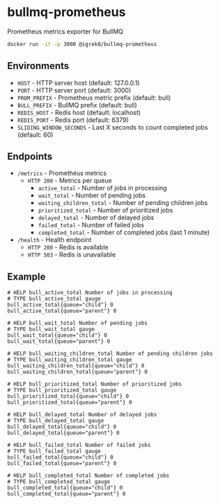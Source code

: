 # bullmq-prometheus

Prometheus metrics exporter for BullMQ

```bash
docker run -it -p 3000 @igrek8/bullmq-prometheus
```

## Environments

- `HOST` - HTTP server host (default: 127.0.0.1)
- `PORT` - HTTP server port (default: 3000)
- `PROM_PREFIX` - Prometheus metric prefix (default: bull)
- `BULL_PREFIX` - BullMQ prefix (default: bull)
- `REDIS_HOST` - Redis host (default: localhost)
- `REDIS_PORT` - Redis port (default: 6379)
- `SLIDING_WINDOW_SECONDS` - Last X seconds to count completed jobs (default: 60)

## Endpoints

- `/metrics` - Prometheus metrics
  - `HTTP 200` - Metrics per queue
    - `active_total` - Number of jobs in processing
    - `wait_total` - Number of pending jobs
    - `waiting_children_total` - Number of pending children jobs
    - `prioritized_total` - Number of prioritized jobs
    - `delayed_total` - Number of delayed jobs
    - `failed_total` - Number of failed jobs
    - `completed_total` - Number of completed jobs (last 1 minute)
- `/health` - Health endpoint
  - `HTTP 200` - Redis is available
  - `HTTP 503` - Redis is unavailable

## Example

```
# HELP bull_active_total Number of jobs in processing
# TYPE bull_active_total gauge
bull_active_total{queue="child"} 0
bull_active_total{queue="parent"} 0

# HELP bull_wait_total Number of pending jobs
# TYPE bull_wait_total gauge
bull_wait_total{queue="child"} 0
bull_wait_total{queue="parent"} 0

# HELP bull_waiting_children_total Number of pending children jobs
# TYPE bull_waiting_children_total gauge
bull_waiting_children_total{queue="child"} 0
bull_waiting_children_total{queue="parent"} 0

# HELP bull_prioritized_total Number of prioritized jobs
# TYPE bull_prioritized_total gauge
bull_prioritized_total{queue="child"} 0
bull_prioritized_total{queue="parent"} 0

# HELP bull_delayed_total Number of delayed jobs
# TYPE bull_delayed_total gauge
bull_delayed_total{queue="child"} 0
bull_delayed_total{queue="parent"} 0

# HELP bull_failed_total Number of failed jobs
# TYPE bull_failed_total gauge
bull_failed_total{queue="child"} 0
bull_failed_total{queue="parent"} 0

# HELP bull_completed_total Number of completed jobs
# TYPE bull_completed_total gauge
bull_completed_total{queue="child"} 0
bull_completed_total{queue="parent"} 0
```
